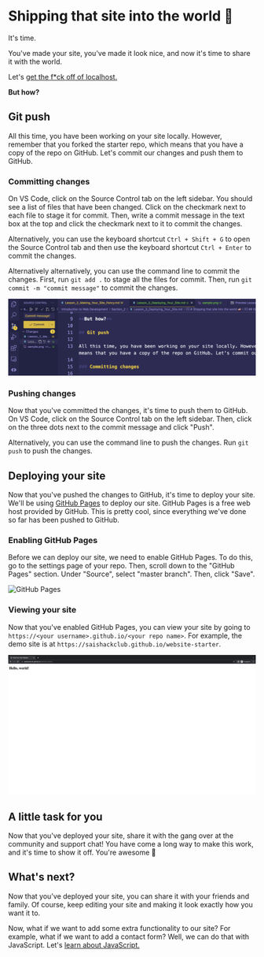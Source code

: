 # Shipping that site into the world 🚢

It's time.

You've made your site, you've made it look nice, and now it's time to share it with the world.

Let's [get the f*ck off of localhost.](https://www.urbandictionary.com/define.php?term=GTFOL)

**But how?**

## Git push

All this time, you have been working on your site locally. However, remember that you forked the starter repo, which means that you have a copy of the repo on GitHub. Let's commit our changes and push them to GitHub.

### Committing changes

On VS Code, click on the Source Control tab on the left sidebar. You should see a list of files that have been changed. Click on the checkmark next to each file to stage it for commit. Then, write a commit message in the text box at the top and click the checkmark next to it to commit the changes.

Alternatively, you can use the keyboard shortcut `Ctrl + Shift + G` to open the Source Control tab and then use the keyboard shortcut `Ctrl + Enter` to commit the changes.

Alternatively alternatively, you can use the command line to commit the changes. First, run `git add .` to stage all the files for commit. Then, run `git commit -m "commit message"` to commit the changes.

![commit](commit.png)

### Pushing changes

Now that you've committed the changes, it's time to push them to GitHub. On VS Code, click on the Source Control tab on the left sidebar. Then, click on the three dots next to the commit message and click "Push".

Alternatively, you can use the command line to push the changes. Run `git push` to push the changes.

## Deploying your site

Now that you've pushed the changes to GitHub, it's time to deploy your site. We'll be using [GitHub Pages](https://pages.github.com/) to deploy our site. GitHub Pages is a free web host provided by GitHub. This is pretty cool, since everything we've done so far has been pushed to GitHub.

### Enabling GitHub Pages

Before we can deploy our site, we need to enable GitHub Pages. To do this, go to the settings page of your repo. Then, scroll down to the "GitHub Pages" section. Under "Source", select "master branch". Then, click "Save".

![GitHub Pages](githubpages.png)

### Viewing your site

Now that you've enabled GitHub Pages, you can view your site by going to `https://<your username>.github.io/<your repo name>`. For example, the demo site is at `https://saishackclub.github.io/website-starter`.

![site](site.png)

## A little task for you

Now that you've deployed your site, share it with the gang over at the community and support chat! You have come a long way to make this work, and it's time to show it off. You're awesome 🤘

## What's next?

Now that you've deployed your site, you can share it with your friends and family. Of course, keep editing your site and making it look exactly how you want it to.

Now, what if we want to add some extra functionality to our site? For example, what if we want to add a contact form? Well, we can do that with JavaScript. Let's [learn about JavaScript.](../Section_3/Lesson_1_Intro_to_JS.md)
